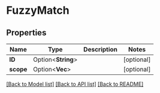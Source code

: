 # FuzzyMatch

## Properties

| Name      | Type                    | Description | Notes      |
| --------- | ----------------------- | ----------- | ---------- |
| **ID**    | Option<**String**>      |             | [optional] |
| **scope** | Option<**Vec<String>**> |             | [optional] |

[[Back to Model list]](../README.md#documentation-for-models)
[[Back to API list]](../README.md#documentation-for-api-endpoints)
[[Back to README]](../README.md)
